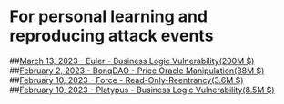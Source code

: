 # For personal learning and reproducing attack events

##[March 13, 2023 - Euler - Business Logic Vulnerability(200M $)](./src/EulerPoC.sol)  
##[February 2, 2023 - BonqDAO - Price Oracle Manipulation(88M $)](./src/BonqDAOPoC.sol)  
##[February 10, 2023 - Force - Read-Only-Reentrancy(3.6M $)](./src/dForcePoC.sol)  
##[February 10, 2023 - Platypus - Business Logic Vulnerability(8.5M $)](./src/PlatypusPoC.sol)  
